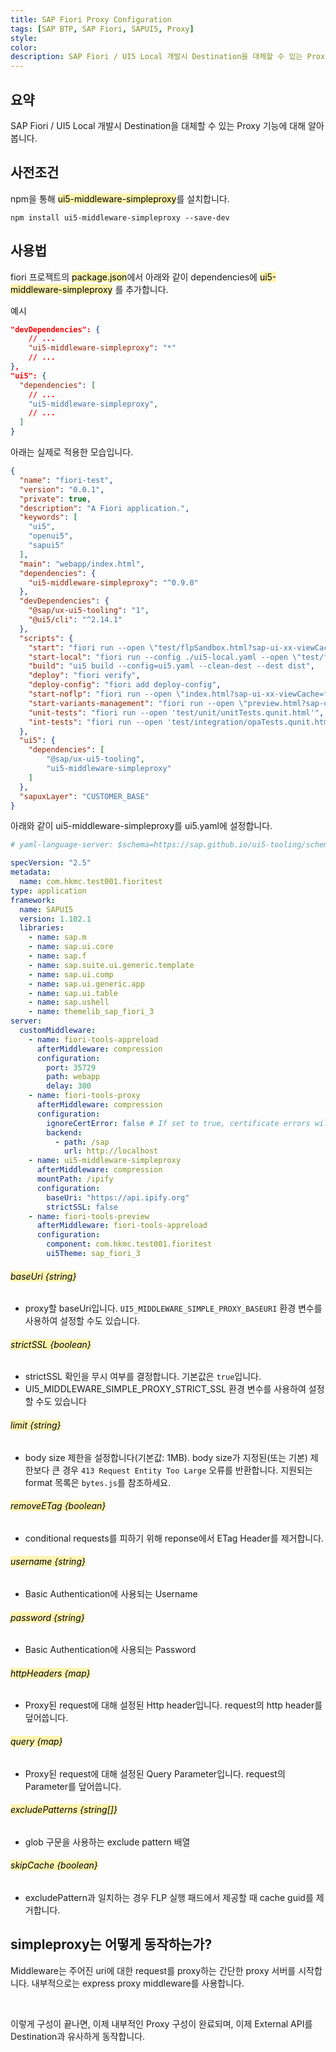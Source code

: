 ```yaml
---
title: SAP Fiori Proxy Configuration
tags: [SAP BTP, SAP Fiori, SAPUI5, Proxy]
style: 
color: 
description: SAP Fiori / UI5 Local 개발시 Destination을 대체할 수 있는 Proxy 기능에 대해 알아봅니다.
---
```


## 요약
SAP Fiori / UI5 Local 개발시 Destination을 대체할 수 있는 Proxy 기능에 대해 알아봅니다.

## 사전조건

npm을 통해 <mark style='background-color: #fff5b1'>ui5-middleware-simpleproxy</mark>를 설치합니다.
```
npm install ui5-middleware-simpleproxy --save-dev
```

## 사용법


fiori 프로젝트의 <mark style='background-color: #fff5b1'>package.json</mark>에서 아래와 같이 dependencies에 <mark style='background-color: #fff5b1'>ui5-middleware-simpleproxy</mark> 를 추가합니다.

예시
```json
"devDependencies": {
    // ...
    "ui5-middleware-simpleproxy": "*"
    // ...
},
"ui5": {
  "dependencies": [
    // ...
    "ui5-middleware-simpleproxy",
    // ...
  ]
}
```
아래는 실제로 적용한 모습입니다.

```json
{
  "name": "fiori-test",
  "version": "0.0.1",
  "private": true,
  "description": "A Fiori application.",
  "keywords": [
    "ui5",
    "openui5",
    "sapui5"
  ],
  "main": "webapp/index.html",
  "dependencies": {
    "ui5-middleware-simpleproxy": "^0.9.0"
  },
  "devDependencies": {
    "@sap/ux-ui5-tooling": "1",
    "@ui5/cli": "^2.14.1"
  },
  "scripts": {
    "start": "fiori run --open \"test/flpSandbox.html?sap-ui-xx-viewCache=false#comhkmctest001fioritest-display\"",
    "start-local": "fiori run --config ./ui5-local.yaml --open \"test/flpSandbox.html?sap-ui-xx-viewCache=false#comhkmctest001fioritest-display\"",
    "build": "ui5 build --config=ui5.yaml --clean-dest --dest dist",
    "deploy": "fiori verify",
    "deploy-config": "fiori add deploy-config",
    "start-noflp": "fiori run --open \"index.html?sap-ui-xx-viewCache=false\"",
    "start-variants-management": "fiori run --open \"preview.html?sap-ui-xx-viewCache=false&fiori-tools-rta-mode=true&sap-ui-rta-skip-flex-validation=true#preview-app\"",
    "unit-tests": "fiori run --open 'test/unit/unitTests.qunit.html'",
    "int-tests": "fiori run --open 'test/integration/opaTests.qunit.html'"
  },
  "ui5": {
    "dependencies": [
      	"@sap/ux-ui5-tooling",
		"ui5-middleware-simpleproxy"
    ]
  },
  "sapuxLayer": "CUSTOMER_BASE"
}

```

아래와 같이 ui5-middleware-simpleproxy를 ui5.yaml에 설정합니다.

```yaml
# yaml-language-server: $schema=https://sap.github.io/ui5-tooling/schema/ui5.yaml.json

specVersion: "2.5"
metadata:
  name: com.hkmc.test001.fioritest
type: application
framework:
  name: SAPUI5
  version: 1.102.1
  libraries:
    - name: sap.m
    - name: sap.ui.core
    - name: sap.f
    - name: sap.suite.ui.generic.template
    - name: sap.ui.comp
    - name: sap.ui.generic.app
    - name: sap.ui.table
    - name: sap.ushell
    - name: themelib_sap_fiori_3
server:
  customMiddleware:
    - name: fiori-tools-appreload
      afterMiddleware: compression
      configuration:
        port: 35729
        path: webapp
        delay: 300
    - name: fiori-tools-proxy
      afterMiddleware: compression
      configuration:
        ignoreCertError: false # If set to true, certificate errors will be ignored. E.g. self-signed certificates will be accepted
        backend:
          - path: /sap
            url: http://localhost
    - name: ui5-middleware-simpleproxy
      afterMiddleware: compression
      mountPath: /ipify
      configuration:
        baseUri: "https://api.ipify.org"
        strictSSL: false
    - name: fiori-tools-preview
      afterMiddleware: fiori-tools-appreload
      configuration:
        component: com.hkmc.test001.fioritest
        ui5Theme: sap_fiori_3
```

###### <mark style='background-color: #fff5b1'>baseUri {string}</mark>
- proxy할 baseUri입니다. `UI5_MIDDLEWARE_SIMPLE_PROXY_BASEURI` 환경 변수를 사용하여 설정할 수도 있습니다.

###### <mark style='background-color: #fff5b1'>strictSSL {boolean}</mark>
- strictSSL 확인을 무시 여부를 결정합니다. 기본값은 `true`입니다.
- UI5_MIDDLEWARE_SIMPLE_PROXY_STRICT_SSL 환경 변수를 사용하여 설정할 수도 있습니다

###### <mark style='background-color: #fff5b1'>limit {string}</mark>
- body size 제한을 설정합니다(기본값: 1MB). body size가 지정된(또는 기본) 제한보다 큰 경우 `413 Request Entity Too Large` 오류를 반환합니다. 지원되는 format 목록은 `bytes.js`를 참조하세요.

###### <mark style='background-color: #fff5b1'>removeETag {boolean}</mark>
- conditional requests를 피하기 위해 reponse에서 ETag Header를 제거합니다.

###### <mark style='background-color: #fff5b1'>username {string}</mark>
- Basic Authentication에 사용되는 Username

###### <mark style='background-color: #fff5b1'>password {string}</mark>
- Basic Authentication에 사용되는 Password

###### <mark style='background-color: #fff5b1'>httpHeaders {map}</mark>
- Proxy된 request에 대해 설정된 Http header입니다. request의 http header를 덮어씁니다.

###### <mark style='background-color: #fff5b1'>query {map}</mark>
- Proxy된 request에 대해 설정된 Query Parameter입니다. request의 Parameter를 덮어씁니다.

###### <mark style='background-color: #fff5b1'>excludePatterns {string[]}</mark>
- glob 구문을 사용하는 exclude pattern 배열

###### <mark style='background-color: #fff5b1'>skipCache {boolean}</mark>
- excludePattern과 일치하는 경우 FLP 실행 패드에서 제공할 때 cache guid를 제거합니다.


## simpleproxy는 어떻게 동작하는가?

Middleware는 주어진 uri에 대한 request를 proxy하는 간단한 proxy 서버를 시작합니다. 내부적으로는 express proxy middleware를 사용합니다.

<br/>


이렇게 구성이 끝나면, 이제 내부적인 Proxy 구성이 완료되며, 이제 External API를 Destination과 유사하게 동작합니다.

